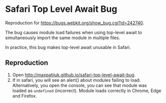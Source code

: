 # Safari Top Level Await Bug

Reproduction for https://bugs.webkit.org/show_bug.cgi?id=242740.

The bug causes module load failures when using top-level await to simultaneously
import the same module in multiple files.

In practice, this bug makes top-level await unusable in Safari.

## Reproduction

1. Open http://maxpatiiuk.github.io/safari-top-level-await-bug.
2. If in safari, you will see an alert() about modules failing to load.
   Alternatively, you open the console, you can see that module was loaded as
   `undefined` (incorrect). Module loads correctly in Chrome, Edge and Firefox.
